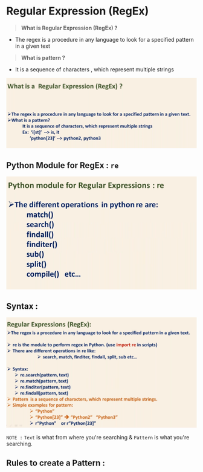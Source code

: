 # Regular Expression (RegEx)

> **What is Regular Expression (RegEx) ?**

* The regex is a procedure in any language to look for a specified pattern in a given text

> **What is pattern ?**

* It is a sequence of characters , which represent multiple strings

![](regex1.png)

## Python Module for RegEx : `re` 

![](regex2.png)

## Syntax :

![](regex3.png)

`NOTE :` `Text` is what from where you're searching & `Pattern` is what you're searching.

## Rules to create a Pattern :